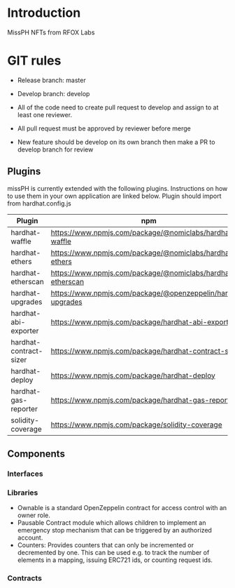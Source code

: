 # Introduction

MissPH NFTs from RFOX Labs

# GIT rules
- Release branch: master
- Develop branch: develop

- All of the code need to create pull request to develop and assign to at least one reviewer.
- All pull request must be approved by reviewer before merge
- New feature should be develop on its own branch then make a PR to develop branch for review


## Plugins

missPH is currently extended with the following plugins.
Instructions on how to use them in your own application are linked below.
Plugin should import from hardhat.config.js

| Plugin | npm |
| ------ | ------ |
| hardhat-waffle |  https://www.npmjs.com/package/@nomiclabs/hardhat-waffle|
| hardhat-ethers | https://www.npmjs.com/package/@nomiclabs/hardhat-ethers|
| hardhat-etherscan | https://www.npmjs.com/package/@nomiclabs/hardhat-etherscan |
| hardhat-upgrades | https://www.npmjs.com/package/@openzeppelin/hardhat-upgrades |
| hardhat-abi-exporter | https://www.npmjs.com/package/hardhat-abi-exporter |
| hardhat-contract-sizer | https://www.npmjs.com/package/hardhat-contract-sizer |
| hardhat-deploy | https://www.npmjs.com/package/hardhat-deploy |
| hardhat-gas-reporter | https://www.npmjs.com/package/hardhat-gas-reporter |
| solidity-coverage | https://www.npmjs.com/package/solidity-coverage |

## Components 

  ### Interfaces

  ### Libraries

   - Ownable is a standard OpenZeppelin contract for access control with an owner role.
   - Pausable Contract module which allows children to implement an emergency stop mechanism that can be triggered by an authorized account.
   - Counters: Provides counters that can only be incremented or decremented by one. This can be used e.g. to track the number of elements in a mapping, issuing ERC721 ids, or counting request ids.

### Contracts
